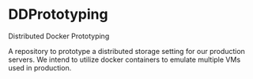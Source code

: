 # DDPrototyping
Distributed Docker Prototyping

A repository to prototype a distributed storage setting for our production servers. We intend to utilize docker containers to emulate multiple VMs used in production.

